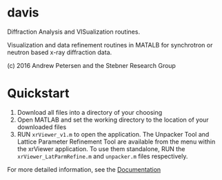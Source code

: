 # davis
Diffraction Analysis and VISualization routines.

Visualization and data refinement routines in MATALB for synchrotron or neutron based x-ray diffraction data.

(c) 2016 Andrew Petersen and the Stebner Research Group



# Quickstart
 1. Download all files into a directory of your choosing
 2. Open MATLAB and set the working directory to the location of your downloaded files
 3. RUN `xrViewer_v1.m` to open the application. The Unpacker Tool and Lattice Parameter Refinement Tool are available from the menu within the xrViewer application. To use them standalone, RUN the `xrViewer_LatParmRefine.m` and `unpacker.m` files respectively.
 

For more detailed information, see the [Documentation](https://www.dropbox.com/s/c78hmfrui2uu5vw/xrViewer_Documentation_v1.1.0.pdf?dl=0)
